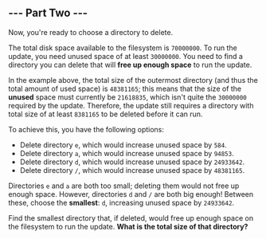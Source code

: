 ## --- Part Two ---

Now, you're ready to choose a directory to delete.

The total disk space available to the filesystem is ``70000000``. To run the update, you need unused space of at least ``30000000``. You need to find a directory you can delete that will **free up enough space** to run the update.

In the example above, the total size of the outermost directory (and thus the total amount of used space) is ``48381165``; this means that the size of the **unused** space must currently be ``21618835``, which isn't quite the ``30000000`` required by the update. Therefore, the update still requires a directory with total size of at least ``8381165`` to be deleted before it can run.

To achieve this, you have the following options:

* Delete directory ``e``, which would increase unused space by ``584``.
* Delete directory ``a``, which would increase unused space by ``94853``.
* Delete directory ``d``, which would increase unused space by ``24933642``.
* Delete directory ``/``, which would increase unused space by ``48381165``.

Directories ``e`` and ``a`` are both too small; deleting them would not free up enough space. However, directories ``d`` and ``/`` are both big enough! Between these, choose the **smallest**: ``d``, increasing unused space by ``24933642``.

Find the smallest directory that, if deleted, would free up enough space on the filesystem to run the update. **What is the total size of that directory?**

